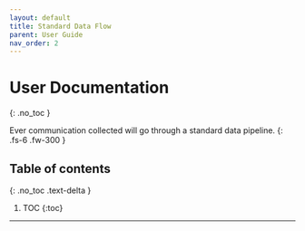 ```yaml
---
layout: default
title: Standard Data Flow
parent: User Guide
nav_order: 2
---
```


# User Documentation
{: .no_toc }


Ever communication collected will go through a standard data pipeline.
{: .fs-6 .fw-300 }

## Table of contents
{: .no_toc .text-delta }

1. TOC
{:toc}

---